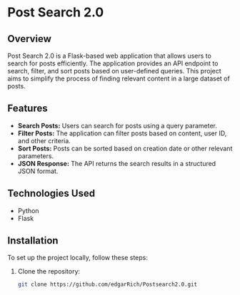 # Post Search 2.0

## Overview
Post Search 2.0 is a Flask-based web application that allows users to search for posts efficiently. The application provides an API endpoint to search, filter, and sort posts based on user-defined queries. This project aims to simplify the process of finding relevant content in a large dataset of posts.

## Features
- **Search Posts:** Users can search for posts using a query parameter.
- **Filter Posts:** The application can filter posts based on content, user ID, and other criteria.
- **Sort Posts:** Posts can be sorted based on creation date or other relevant parameters.
- **JSON Response:** The API returns the search results in a structured JSON format.

## Technologies Used
- Python
- Flask

## Installation
To set up the project locally, follow these steps:

1. Clone the repository:
   ```bash
   git clone https://github.com/edgarRich/Postsearch2.0.git
